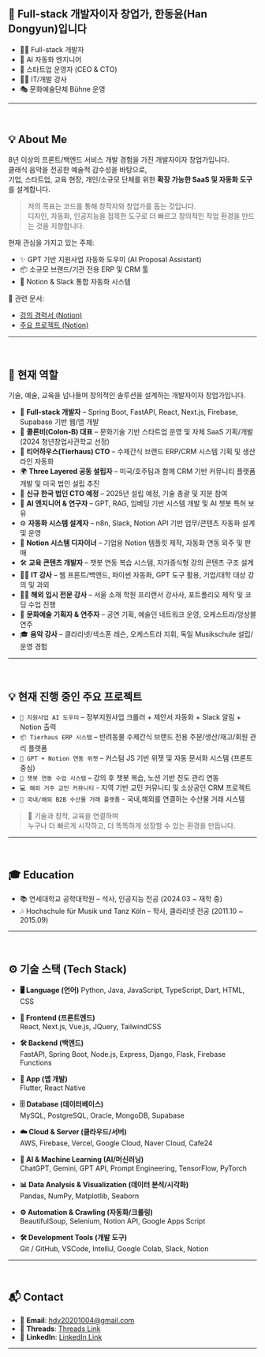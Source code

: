 ## 👋 Full-stack 개발자이자 창업가, 한동윤(Han Dongyun)입니다

- 👨‍💻 Full-stack 개발자
- 🤖 AI 자동화 엔지니어
- 🚀 스타트업 운영자 (CEO & CTO)
- 👨‍🏫 IT/개발 강사
- 🎭 문화예술단체 Bühne 운영

---
<br/>

## 💡 About Me

8년 이상의 프론트/백엔드 서비스 개발 경험을 가진 개발자이자 창업가입니다.  
클래식 음악을 전공한 예술적 감수성을 바탕으로,  
기업, 스타트업, 교육 현장, 개인/소규모 단체를 위한 **확장 가능한 SaaS 및 자동화 도구**를 설계합니다.

> 저의 목표는 코드를 통해 창작자와 창업가를 돕는 것입니다.  
> 디자인, 자동화, 인공지능을 접목한 도구로 더 빠르고 창의적인 작업 환경을 만드는 것을 지향합니다.

현재 관심을 가지고 있는 주제:
- ✨ GPT 기반 지원사업 자동화 도우미 (AI Proposal Assistant)
- 📦 소규모 브랜드/기관 전용 ERP 및 CRM 툴
- 🧠 Notion & Slack 통합 자동화 시스템

📄 관련 문서:
- [강의 경력서 (Notion)](https://david88.notion.site/22a08a59442280a49392d230ea0f60ae)
- [주요 프로젝트 (Notion)](https://david88.notion.site/22a08a59442280abad77f955f947a8ba)

---
<br/>

## 🎯 현재 역할

기술, 예술, 교육을 넘나들며 창의적인 솔루션을 설계하는 개발자이자 창업가입니다.

- 🧱 **Full-stack 개발자** – Spring Boot, FastAPI, React, Next.js, Firebase, Supabase 기반 웹/앱 개발
- 🚀 **콜론비(Colon-B) 대표** – 문화기술 기반 스타트업 운영 및 자체 SaaS 기획/개발 (2024 청년창업사관학교 선정)
- 🎨 **티어하우스(Tierhaus) CTO** – 수제간식 브랜드 ERP/CRM 시스템 기획 및 생산 라인 자동화
- 🌍 **Three Layered 공동 설립자** – 미국/호주팀과 함께 CRM 기반 커뮤니티 플랫폼 개발 및 미국 법인 설립 추진
- 🔐 **신규 한국 법인 CTO 예정** – 2025년 설립 예정, 기술 총괄 및 지분 참여
- 🧠 **AI 엔지니어 & 연구자** – GPT, RAG, 임베딩 기반 시스템 개발 및 AI 챗봇 특허 보유
- ⚙️ **자동화 시스템 설계자** – n8n, Slack, Notion API 기반 업무/콘텐츠 자동화 설계 및 운영
- 🧩 **Notion 시스템 디자이너** – 기업용 Notion 템플릿 제작, 자동화 연동 외주 및 판매
- 🛠 **교육 콘텐츠 개발자** – 챗봇 연동 복습 시스템, 자가증식형 강의 콘텐츠 구조 설계
- 👨‍🏫 **IT 강사** – 웹 프론트/백엔드, 파이썬 자동화, GPT 도구 활용, 기업/대학 대상 강의 및 과외
- 🧑‍🎓 **해외 입시 전문 강사** – 서울 소재 학원 프리랜서 강사사, 포트폴리오 제작 및 코딩 수업 진행
- 🎼 **문화예술 기획자 & 연주자** – 공연 기획, 예술인 네트워크 운영, 오케스트라/앙상블 연주
- 🎓 **음악 강사** – 클라리넷/색소폰 레슨, 오케스트라 지휘, 독일 Musikschule 설립/운영 경험

---
<br/>

## 💡 현재 진행 중인 주요 프로젝트

- `🎯 지원사업 AI 도우미` – 정부지원사업 크롤러 + 제안서 자동화 + Slack 알림 + Notion 출력
- `📦 Tierhaus ERP 시스템` – 반려동물 수제간식 브랜드 전용 주문/생산/재고/회원 관리 플랫폼
- `🧠 GPT + Notion 연동 위젯` – 커스텀 JS 기반 위젯 및 자동 문서화 시스템 (프론트 중심)
- `🏫 챗봇 연동 수업 시스템` – 강의 후 챗봇 복습, 노션 기반 진도 관리 연동
- `💻 해외 거주 교민 커뮤니티` - 지역 기반 교민 커뮤니티 및 소상공인 CRM 프로젝트
- `🌉 국내/해외 B2B 수산물 거래 플랫폼` - 국내,해외를 연결하는 수산물 거래 시스템 


> 🎯 기술과 창작, 교육을 연결하며  
> 누구나 더 빠르게 시작하고, 더 똑똑하게 성장할 수 있는 환경을 만듭니다.

---
<br/>

## 🎓 Education

- 📚 연세대학교 공학대학원 – 석사, 인공지능 전공 (2024.03 ~ 재학 중)  
- 🎶 Hochschule für Musik und Tanz Köln – 학사, 클라리넷 전공 (2011.10 ~ 2015.09)


---

<br/>

## ⚙️ 기술 스택 (Tech Stack)

- **🖥️ Language (언어)**
   Python, Java, JavaScript, TypeScript, Dart, HTML, CSS

- **🎨 Frontend (프론트엔드)**  
  React, Next.js, Vue.js, JQuery, TailwindCSS

- **🛠 Backend (백엔드)**  
  FastAPI, Spring Boot, Node.js, Express, Django, Flask, Firebase Functions

- **📱 App (앱 개발)**  
  Flutter, React Native

- **🗄️ Database (데이터베이스)**  
  MySQL, PostgreSQL, Oracle, MongoDB, Supabase

- **☁️ Cloud & Server (클라우드/서버)**  
  AWS, Firebase, Vercel, Google Cloud, Naver Cloud, Cafe24

- **🧠 AI & Machine Learning (AI/머신러닝)**  
  ChatGPT, Gemini, GPT API, Prompt Engineering, TensorFlow, PyTorch

- **📊 Data Analysis & Visualization (데이터 분석/시각화)**  
  Pandas, NumPy, Matplotlib, Seaborn

- **⚙️ Automation & Crawling (자동화/크롤링)**  
  BeautifulSoup, Selenium, Notion API, Google Apps Script

- **🛠 Development Tools (개발 도구)**  
  Git / GitHub, VSCode, IntelliJ, Google Colab, Slack, Notion


---
<br/>

## 📬 Contact

- 📧 **Email**: hdy20201004@gmail.com  
- 💬 **Threads**: [Threads Link](https://www.threads.net/@hdy20201004)  
- 💼 **LinkedIn**: [LinkedIn Link](https://www.linkedin.com/in/david880927/)


---


